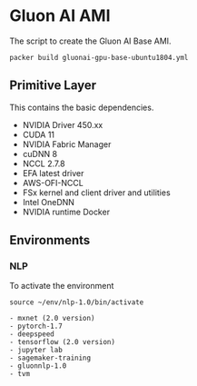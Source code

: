 # Gluon AI AMI

The script to create the Gluon AI Base AMI.

```
packer build gluonai-gpu-base-ubuntu1804.yml
```

## Primitive Layer
This contains the basic dependencies.

- NVIDIA Driver 450.xx
- CUDA 11
- NVIDIA Fabric Manager
- cuDNN 8
- NCCL 2.7.8
- EFA latest driver
- AWS-OFI-NCCL 
- FSx kernel and client driver and utilities
- Intel OneDNN
- NVIDIA runtime Docker

## Environments

### NLP

To activate the environment
```
source ~/env/nlp-1.0/bin/activate
````

```
- mxnet (2.0 version)
- pytorch-1.7
- deepspeed
- tensorflow (2.0 version)
- jupyter lab
- sagemaker-training
- gluonnlp-1.0
- tvm
```

